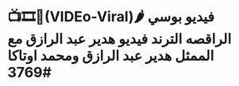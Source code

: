 # 📺🎞️👙(VIDEo-Viral)🌶 فيديو بوسي الراقصه الترند فيديو هدير عبد الرازق مع الممثل هدير عبد الرازق ومحمد اوتاكا #3769

